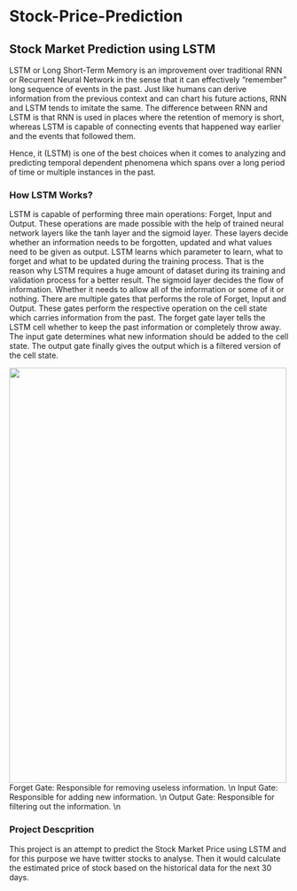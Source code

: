 # Stock-Price-Prediction

## Stock Market Prediction using LSTM
LSTM or Long Short-Term Memory is an improvement over traditional RNN or Recurrent Neural Network in the sense that it can effectively “remember” long sequence of events in the past. Just like humans can derive information from the previous context and can chart his future actions, RNN and LSTM tends to imitate the same. The difference between RNN and LSTM is that RNN is used in places where the retention of memory is short, whereas LSTM is capable of connecting events that happened way earlier and the events that followed them.

Hence, it (LSTM) is one of the best choices when it comes to analyzing and predicting temporal dependent phenomena which spans over a long period of time or multiple instances in the past.

### How LSTM Works?
LSTM is capable of performing three main operations: Forget, Input and Output. These operations are made possible with the help of trained neural network layers like the tanh layer and the sigmoid layer. These layers decide whether an information needs to be forgotten, updated and what values need to be given as output. LSTM learns which parameter to learn, what to forget and what to be updated during the training process. That is the reason why LSTM requires a huge amount of dataset during its training and validation process for a better result. The sigmoid layer decides the flow of information. Whether it needs to allow all of the information or some of it or nothing.
There are multiple gates that performs the role of Forget, Input and Output. These gates perform the respective operation on the cell state which carries information from the past. The forget gate layer tells the LSTM cell whether to keep the past information or completely throw away. The input gate determines what new information should be added to the cell state. The output gate finally gives the output which is a filtered version of the cell state.

<img src="https://user-images.githubusercontent.com/113554794/234185610-1fc496c2-8115-4013-8d25-315fcfde83bc.png" width="500" height="750">
Forget Gate: Responsible for removing useless information. \n
Input Gate: Responsible for adding new information. \n
Output Gate: Responsible for filtering out the information. \n

### Project Descprition
This project is an attempt to predict the Stock Market Price using LSTM and for this purpose we have twitter stocks to analyse.
Then it would calculate the estimated price of stock based on the historical data for the next 30 days.
